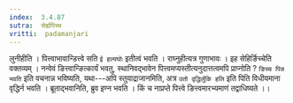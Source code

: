 ```yaml
---
index:  3.4.87
sutra:  सेर्ह्यपिच्च
vritti:  padamanjari
---
```


लुनीहीति । पित्त्वाभावान्डित्त्वे सति `ई हल्यघोः` इतीत्वं भवति । राघ्नुहीत्यत्र गुणाभावः । इह सेहिर्ङिच्चेति वक्तव्यम् । नन्वेवं ङित्त्वान्ङित्कार्यं भवतु, स्थानिवद्भावेन पित्त्वमप्यस्तीत्यनुदात्तत्वमपि प्राप्नोति ? `ङिच्च पिन्न भवति` इति वचनान्न भविष्यति, यथा---अपि स्तुयाद्राजानमिति, अत्र `उतो वृद्धिर्लुकि हलि` इति पिति विधीयमाना वृद्धिर्न भवति । ब्रूताद्भवानिति, ब्रुव इण्न भवति । किं च नाप्रप्ते पित्त्वे ङित्त्वमारभ्यमाणं तद्वाधिष्यते ।।
